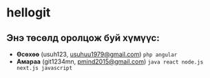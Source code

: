 # hellogit

Энэ төсөлд оролцож буй хүмүүс:
------------------------------

* **Өсөхөө** (usuh123, usuhuu1979@gmail.com) `php angular`
* **Амараа** (git1234mn, pmind2015@gmail.com) `java react node.js next.js javascript`
